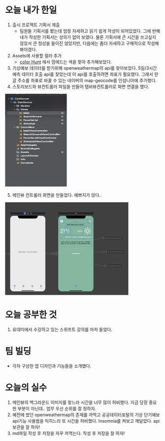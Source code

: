 # 오늘 내가 한일
1. 출시 프로젝트 기획서 제출
    - 팀원들 기획서를 봤는데 엄청 자세하고 읽기 쉽게 작성이 되어있었다. 그에 반해 내가 작성한 기획서는 성의가 없어 보였다. 물론 기획서에 큰 시간을 쓰고싶지 않았서 큰 정성을 들이진 않았지만, 다음에는 좀더 자세하고 구체적으로 작성해봐야겠다.
2. Assets에 사용할 컬러 추가
    - [color Hunt](https://colorhunt.co/) 에서 맘에드는 색을 찾아 추가해보았다.
3. 기상예보 데이터를 받기위해 openweathermap의 api를 찾아보았다. 5일/3시간 예측 데이터 호출 api를 찾았는데 이 api를 호출하려면 좌표가 필요했다. 그래서 한글 주소를 좌표로 바꿀 수 있는 네이버의 map-geocode를 인섬니아에 추가했다.
4. 스토리보드와 뷰컨트롤러 파일을 만들어 탭바뷰컨트롤러로 화면 연결을 했다.
  <img src="./images/storyboard.png" width="200" height="300" />

5. 메인뷰 컨트롤러 화면을 만들었다. 예쁘지가 않다..

  <img src="./images/mainView.png" width="400" height="300" />


# 오늘 공부한 것
1. 유데미에서 수강하고 있는 스위프트 강의를 마저 들었다. 
# 팀 빌딩
  - 각자 구상한 앱 디자인과 기능들을 소개했다.
# 오늘의 실수
 1. 메인뷰의 백그라운드 이미지를 찾느라 시간을 너무 많이 허비했다. 지금 당장 중요한 부분이 아닌데.. 업무 우선 순위를 잘 정하자.
 2. 예전에 썼던 openweathermap의 존재를 까먹고 공공데이터포털의 기상 단기예보 api기능 사용법을 익히느라 또 시간을 허비했다. Insomnia를 켜보고 깨달았다. api보관을 잘 하자!
 3. md파일 작성 후 저장을 자꾸 까먹는다. 작성 후 저장을 잘 하자!

 